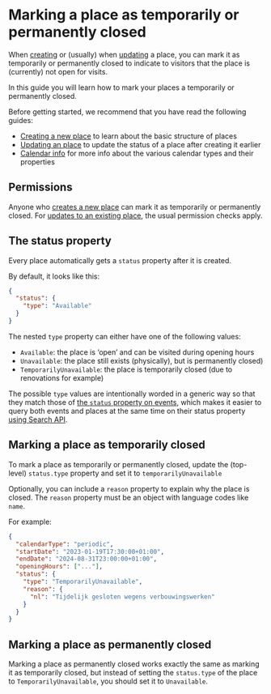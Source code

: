 # Marking a place as temporarily or permanently closed

When [creating](./create.md) or (usually) when [updating](./update.md) a place, you can mark it as temporarily or permanently closed to indicate to visitors that the place is (currently) not open for visits.

In this guide you will learn how to mark your places a temporarily or permanently closed.

Before getting started, we recommend that you have read the following guides:

* [Creating a new place](./create.md) to learn about the basic structure of places
* [Updating an place](./update.md) to update the status of a place after creating it earlier
* [Calendar info](../shared/calendar-info.md) for more info about the various calendar types and their properties

## Permissions

Anyone who [creates a new place](./create.md) can mark it as temporarily or permanently closed. For [updates to an existing place](./update.md), the usual permission checks apply.

## The status property

Every place automatically gets a `status` property after it is created.

By default, it looks like this:

```json
{
  "status": {
    "type": "Available"
  }
}
```

The nested `type` property can either have one of the following values:

* `Available`: the place is ‘open’ and can be visited during opening hours
* `Unavailable`: the place still exists (physically), but is permanently closed)
* `TemporarilyUnavailable`: the place is temporarily closed (due to renovations for example)

The possible `type` values are intentionally worded in a generic way so that they match those of [the `status` property on events](../events/status.md), which makes it easier to query both events and places at the same time on their status property [using Search API](../../search-api/introduction.md).

## Marking a place as temporarily closed

To mark a place as temporarily or permanently closed, update the (top-level) `status.type` property and set it to `temporarilyUnavailable`

Optionally, you can include a `reason` property to explain why the place is closed. The `reason` property must be an object with language codes like `name`.

For example:

```json
{
  "calendarType": "periodic",
  "startDate": "2023-01-19T17:30:00+01:00",
  "endDate": "2024-08-31T23:00:00+01:00",
  "openingHours": ["..."],
  "status": {
    "type": "TemporarilyUnavailable",
    "reason": {
      "nl": "Tijdelijk gesloten wegens verbouwingswerken"
    }
  }
}
```

## Marking a place as permanently closed

Marking a place as permanently closed works exactly the same as marking it as temporarily closed, but instead of setting the `status.type` of the place to `TemporarilyUnavailable`, you should set it to `Unavailable`.
